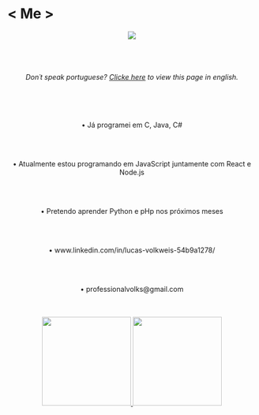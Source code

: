 # < Me >
<p align="center">
<img src="http://img.shields.io/static/v1?label=STATUS&message=EM%20DESENVOLVIMENTO&color=GREEN&style=for-the-badge"/>
  </p>
<br>
  <br>
<h6 align="center">Don´t speak portuguese? <a href="https://github.com/lvolks/lvolks/blob/main/README-en.md">Clicke here</a> to view this page in english.</h6>
<br>
  <br>
    <p align="center">
• Já programei em C, Java, C#
      </p>
<br>
  <br>
      <p align="center">
• Atualmente estou programando em JavaScript juntamente com React e Node.js
        </p>
<br>
  <br>
        <p align="center">
• Pretendo aprender Python e pHp nos próximos meses
          </p>
<br>
  <br>
          <p align="center">
• www.linkedin.com/in/lucas-volkweis-54b9a1278/
            </p>
<br>
  <br>
            <p align="center">
• professionalvolks@gmail.com
              </p>
<br>
<br>
<div align="center">
  <a href="https://github.com/lvolks">
  <img height="180em" src="https://github-readme-stats.vercel.app/api?username=lvolks&show_icons=true&theme=highcontrast&include_all_commits=true&count_private=true&title_color=C8A2C8&text_color=C8A2C8&icon_color=C8A2C8&rank_icon=github"/>
  
  <img height="180em" src="https://github-readme-stats.vercel.app/api/top-langs/?username=lvolks&layout=compact&langs_count=7&theme=highcontrast&title_color=C8A2C8&text_color=C8A2C8&icon_color=C8A2C8"/>
</div>
